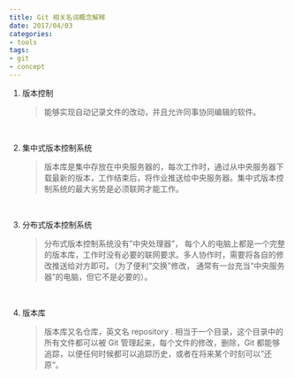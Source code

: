 ```yaml
---
title: Git 相关名词概念解释
date: 2017/04/03
categories:
- tools
tags:
- git
- concept
---
```


1. 版本控制

   > 能够实现自动记录文件的改动，并且允许同事协同编辑的软件。

   ​

2. 集中式版本控制系统

   > 版本库是集中存放在中央服务器的，每次工作时，通过从中央服务器下载最新的版本，工作结束后，将作业推送给中央服务器。集中式版本控制系统的最大劣势是必须联网才能工作。

   ​

3. 分布式版本控制系统

   > 分布式版本控制系统没有”中央处理器”， 每个人的电脑上都是一个完整的版本库，工作时没有必要的联网要求。多人协作时，需要将各自的修改推送给对方即可。（为了便利“交换”修改， 通常有一台充当“中央服务器”的电脑，但它不是必要的）。

   ​

4. 版本库

   > 版本库又名仓库，英文名 repository . 相当于一个目录，这个目录中的所有文件都可以被 Git 管理起来，每个文件的修改，删除，Git 都能够追踪，以便任何时候都可以追踪历史，或者在将来某个时刻可以”还原“。